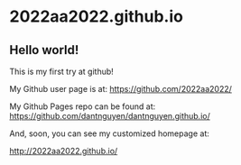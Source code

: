 2022aa2022.github.io
====================

## Hello world!

This is my first try at github!

My Github user page is at: 
https://github.com/2022aa2022/

My Github Pages repo can be found at:  
https://github.com/dantnguyen/dantnguyen.github.io/

And, soon, you can see my customized homepage at:

http://2022aa2022.github.io/
